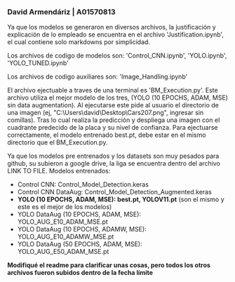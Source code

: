 ### David Armendáriz | A01570813

Ya que los modelos se generaron en diversos archivos, la justificación y explicación de lo empleado se encuentra en el archivo 'Justification.ipynb', el cual contiene solo markdowns por simplicidad.

Los archivos de codigo de modelos son: 'Control_CNN.ipynb', 'YOLO.ipynb', 'YOLO_TUNED.ipynb'

Los archivos de codigo auxiliares son: 'Image_Handling.ipynb'

El archivo ejectuable a traves de una terminal es 'BM_Execution.py'. Este archivo utiliza el mejor modelo de los tres, (YOLO (10 EPOCHS, ADAM, MSE) sin data augmentation). Al ejecutarse este pide al
usuario el directorio de una imagen (ej, "C:\\Users\\david\\Desktop\\Cars207.png", ingresar sin comillas). Tras lo cual realiza la predicción y despliega una imagen con el cuadrante predecido de la 
placa y su nivel de confianza. Para ejectuarse correctamente, el modelo entrenado best.pt, debe estar en el mismo directorio que el BM_Execution.py.

Ya que los modelos pre entrenados y los datasets son muy pesados para github, su subieron a google drive, la liga se encuentra dentro del archivo LINK TO FILE.
Modelos entrenados:
- Control CNN: Control_Model_Detection.keras
- Control CNN DataAug: Control_Model_Detection_Augmented.keras
- **YOLO (10 EPOCHS, ADAM, MSE): best.pt, YOLOV11.pt** (son el mismo y este es el mejor de los modelos)
- YOLO DataAug (10 EPOCHS, ADAM, MSE): YOLO_AUG_E10_ADAM_MSE.pt
- YOLO DataAug (10 EPOCHS, ADAMW, MSE): YOLO_AUG_E10_ADAMW_MSE.pt
- YOLO DataAug (50 EPOCHS, ADAM, MSE): YOLO_AUG_E50_ADAM_MSE.pt


**Modifiqué el readme para clarificar unas cosas, pero todos los otros archivos fueron subidos dentro de la fecha límite**
